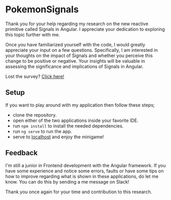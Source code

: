 # PokemonSignals
 
Thank you for your help regarding my research on the new reactive primitive called Signals in Angular. I appreciate your dedication to exploring this topic further with me. 

Once you have familiarized yourself with the code, I would greatly appreciate your input on a few questions. Specifically, I am interested in your thoughts on the impact of Signals and whether you perceive this change to be positive or negative. Your insights will be valuable in assessing the significance and implications of Signals in Angular.

Lost the survey? [Click here!](https://forms.gle/rzdmB5J8jFRKS1yw8)

## Setup
If you want to play around with my application then follow these steps;
- clone the repository.
- open either of the two applications inside your favorite IDE.
- run ``` npm install ``` to install the needed dependencies.
- run ``` ng serve ``` to run the app.
- serve to [localhost](http://localhost:4200/) and enjoy the minigame!

## Feedback
I'm still a junior in Frontend development with the Angular framework. If you have some experience and notice some errors, faults or have some tips on how to improve regarding what is shown in these applications, do let me know. You can do this by sending a me message on Slack! 

Thank you once again for your time and contribution to this research.

